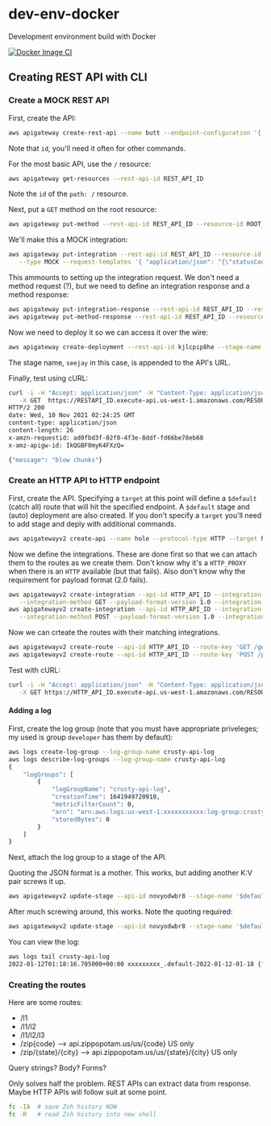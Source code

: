 # dev-env-docker
Development environment build with Docker

[![Docker Image CI](https://github.com/losalamosal/dev-env-docker/actions/workflows/docker-image.yml/badge.svg)](https://github.com/losalamosal/dev-env-docker/actions/workflows/docker-image.yml)

## Creating REST API with CLI

### Create a MOCK REST API

First, create the API:
```sh
aws apigateway create-rest-api --name butt --endpoint-configuration '{ "types": ["REGIONAL"] }'
```
Note that `id`, you'll need it often for other commands.

For the most basic API, use the `/` resource:
```sh
aws apigateway get-resources --rest-api-id REST_API_ID
```
Note the `id` of the `path: /` resource.

Next, put a `GET` method on the root resource:
```sh
aws apigateway put-method --rest-api-id REST_API_ID --resource-id ROOT_RES_ID --http-method GET --authorization-type NONE
```

We'll make this a MOCK integration:
```sh
aws apigateway put-integration --rest-api-id REST_API_ID --resource-id ROOT_RES_ID --http-method GET \
   --type MOCK --request-templates '{ "application/json": "{\"statusCode\": 200}" }'
```

This ammounts to setting up the integration request. We don't need a method request (?), but we need to define an integration response and a method response:
```sh
aws apigateway put-integration-response --rest-api-id REST_API_ID --resource-id ROOT_RES_ID --http-method GET --status-code 200 --response-templates '{"application/json": "{\"message\": \"blow chunks\"}"}'
aws apigateway put-method-response --rest-api-id REST_API_ID --resource-id ROOT_RES_ID --http-method GET --status-code 200
```

Now we need to deploy it so we can access it over the wire:
```sh
aws apigateway create-deployment --rest-api-id kjlcpip8he --stage-name seejay
```
The stage name, `seejay` in this case, is appended to the API's URL.

Finally, test using cURL:
```sh
curl -i -H "Accept: application/json" -H "Content-Type: application/json" \
   -X GET  https://RESTAPI_ID.execute-api.us-west-1.amazonaws.com/RESOURCE_PATH
HTTP/2 200 
date: Wed, 10 Nov 2021 02:24:25 GMT
content-type: application/json
content-length: 26
x-amzn-requestid: ad0fbd3f-02f0-4f3e-8ddf-fd66be78eb68
x-amz-apigw-id: IkQGBF0myK4FXzQ=

{"message": "blow chunks"}
```

### Create an HTTP API to HTTP endpoint

First, create the API. Specifying a `target` at this point will define a `$default` (catch all) route that will hit the specified endpoint. A `$default` stage and (auto) deployment are also created. If you don't specify a `target` you'll need to add stage and deply with additional commands.
```sh
aws apigatewayv2 create-api --name hole --protocol-type HTTP --target http://httpbin.org/anything
```

Now we define the integrations. These are done first so that we can attach them to the routes as we create them. Don't know why it's a `HTTP_PROXY` when there is an `HTTP` available (but that fails). Also don't know why the requirement for payload format (2.0 fails).
```sh
aws apigatewayv2 create-integration --api-id HTTP_API_ID --integration-type HTTP_PROXY \
   --integration-method GET --payload-format-version 1.0 --integration-uri http://httpbin.org/get
aws apigatewayv2 create-integration --api-id HTTP_API_ID --integration-type HTTP_PROXY \
   --integration-method POST --payload-format-version 1.0 --integration-uri http://httpbin.org/post
```

Now we can crteate the routes with their matching integrations.
```sh
aws apigatewayv2 create-route --api-id HTTP_API_ID --route-key 'GET /get' --target integrations/GET_INTEGRATION_ID
aws apigatewayv2 create-route --api-id HTTP_API_ID --route-key 'POST /post' --target integrations/POST_INTEGRATION_ID
```

Test with cURL:
```sh
curl -i -H "Accept: application/json" -H "Content-Type: application/json" \
   -X GET https://HTTP_API_ID.execute-api.us-west-1.amazonaws.com/RESOURCE_PATH
```

#### Adding a log

First, create the log group (note that you must have appropriate priveleges; my used is group `developer` has them by default):
```sh
aws logs create-log-group --log-group-name crusty-api-log
aws logs describe-log-groups --log-group-name crusty-api-log
{
    "logGroups": [
        {
            "logGroupName": "crusty-api-log",
            "creationTime": 1641949720910,
            "metricFilterCount": 0,
            "arn": "arn:aws:logs:us-west-1:xxxxxxxxxxx:log-group:crusty-api-log:*",
            "storedBytes": 0
        }
    ]
}
```

Next, attach the log group to a stage of the API.

Quoting the JSON format is a mother. This works, but adding another K:V pair screws it up.
```sh
aws apigatewayv2 update-stage --api-id novyodwbr8 --stage-name '$default' --access-log-settings DestinationArn='arn:aws:logs:us-west-1:ACCOUNT_ID:log-group:hole-http-api',Format=\'{\"requestId\":\"\$context.requestId\"}\'
```

After much screwing around, this works. Note the quoting required:
```sh
aws apigatewayv2 update-stage --api-id novyodwbr8 --stage-name '$default' --access-log-settings '{"DestinationArn": "arn:aws:logs:us-west-1:ACCOUNT_ID:log-group:hole-http-api", "Format": "{ \"requestId\":\"$context.requestId\", \"ip\": \"$context.identity.sourceIp\", \"requestTime\":\"$context.requestTime\", \"httpMethod\":\"$context.httpMethod\",\"routeKey\":\"$context.routeKey\", \"status\":\"$context.status\",\"protocol\":\"$context.protocol\", \"responseLength\":\"$context.responseLength\" }"}'
```

You can view the log:
```sh
aws logs tail crusty-api-log
2022-01-12T01:18:16.705000+00:00 xxxxxxxxx_.default-2022-01-12-01-18 {"requestId":"yyyyyyyyyyyyyy"}
```

### Creating the routes

Here are some routes:

- /l1
- /l1/l2
- /l1/l2/l3
- /zip{code}            -->   api.zippopotam.us/us/{code}            US only
- /zip/{state}/{city}   -->  api.zippopotam.us/us/{state}/{city}     US only

Query strings? Body? Forms?

Only solves half the problem. REST APIs can extract data from response. Maybe HTTP APIs will follow suit at some point.


```sh
fc -IA  # save Zsh history NOW
fc -R   # read Zsh history into new shell
```
